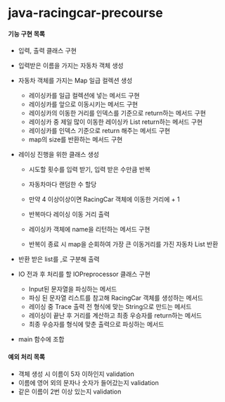 # java-racingcar-precourse

#### 기능 구현 목록

- 입력, 출력 클래스 구현
- 입력받은 이름을 가지는 자동차 객체 생성
- 자동차 객체를 가지는 Map 일급 컬렉션 생성

  - 레이싱카를 일급 컬렉션에 넣는 메서드 구현
  - 레이싱카를 앞으로 이동시키는 메서드 구현
  - 레이싱카의 이동한 거리를 인덱스를 기준으로 return하는 메서드 구현
  - 레이싱카 중 제일 많이 이동한 레이싱카 List return하는 메서드 구현
  - 레이싱카를 인덱스 기준으로 return 해주는 메서드 구현
  - map의 size를 반환하는 메서드 구현
- 레이싱 진행을 위한 클래스 생성

  - 시도할 횟수를 입력 받기, 입력 받은 수만큼 반복

  - 자동차마다 랜덤한 수 할당

  - 만약 4 이상이상이면 RacingCar 객체에 이동한 거리에 + 1
  - 반복마다 레이싱 이동 거리 출력
  - 레이싱카 객체에 name을 리턴하는 메서드 구현
  - 반복이 종료 시 map을 순회하여 가장 큰 이동거리를 가진 자동차 List 반환
- 반환 받은 list를 ,로 구분해 출력
- IO 전과 후 처리를 할 IOPreprocessor 클래스 구현
  - Input된 문자열을 파싱하는 메서드
  - 파싱 된 문자열 리스트를 참고해 RacingCar 객체를 생성하는 메서드
  - 레이싱 중 Trace  출력 전 형식에 맞는 String으로 만드는 메서드
  - 레이싱이 끝난 후 거리를 계산하고 최종 우승자를 return하는 메서드
  - 최종 우승자를 형식에 맞춘 출력으로 파싱하는 메서드
- main 함수에 조합

#### 예외 처리 목록

- 객체 생성 시 이름이 5자 이하인지 validation
- 이름에 영어 외의 문자나 숫자가 들어갔는지 validation
- 같은 이름이 2번 이상 있는지 validation
